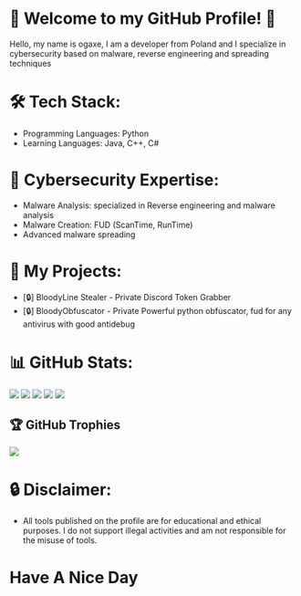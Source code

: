 # 👾 Welcome to my GitHub Profile! 👾
Hello, my name is ogaxe, I am a developer from Poland and I specialize in cybersecurity based on malware, reverse engineering and spreading techniques

# 🛠️ Tech Stack:
  - Programming Languages: Python
  - Learning Languages: Java, C++, C#
  
# 🎁 Cybersecurity Expertise:
  - Malware Analysis: specialized in Reverse engineering and malware analysis
  - Malware Creation: FUD (ScanTime, RunTime)
  - Advanced malware spreading

# 📌 My Projects:
  - [🔒] BloodyLine Stealer - Private Discord Token Grabber
  - [🔒] BloodyObfuscator - Private Powerful python obfuscator, fud for any antivirus with good antidebug

# 📊 GitHub Stats:
![](https://github-readme-stats.vercel.app/api?username=ogxae&theme=radical&hide_border=false&include_all_commits=false&count_private=false)
![](https://github-readme-stats-sigma-five.vercel.app/api?username=ogxae&theme=radical&hide_border=false&include_all_commits=false&count_private=false)
![](https://github-readme-streak-stats.herokuapp.com/?user=ogxae&theme=radical&hide_border=false)
![](https://github-readme-stats.vercel.app/api/top-langs/?username=ogxae&theme=radical&hide_border=false&include_all_commits=false&count_private=false&layout=compact)
![](https://github-readme-stats-sigma-five.vercel.app/api/top-langs/?username=ogxae&theme=radical&hide_border=false&include_all_commits=false&count_private=false&layout=compact)

## 🏆 GitHub Trophies
![](https://github-profile-trophy.vercel.app/?username=ogxae&theme=radical&no-frame=false&no-bg=false&margin-w=4)

# 🔒 Disclaimer:
  - All tools published on the profile are for educational and ethical purposes. I do not support illegal activities and am not responsible for the misuse of tools.

# Have A Nice Day
